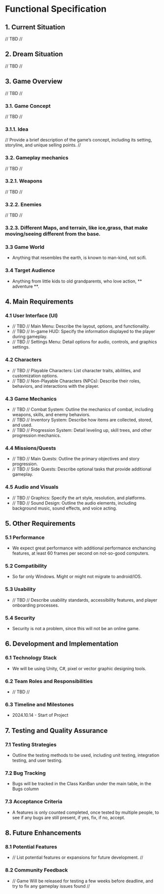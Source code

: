 # Functional Specification

## 1. Current Situation
// TBD //
## 2. Dream Situation
// TBD //
## 3. Game Overview
// TBD //
### 3.1. Game Concept
// TBD //
### 3.1.1. Idea
// Provide a brief description of the game’s concept, including its setting, storyline, and unique selling points. //

### 3.2. Gameplay mechanics
// TBD //
### 3.2.1. Weapons
// TBD //
### 3.2.2. Enemies
// TBD //
### 3.2.3. Different Maps, and terrain, like ice,grass, that make moving/seeing different from the base.

### 3.3 Game World
- Anything that resembles the earth, is known to man-kind, not scifi.
### 3.4 Target Audience
- Anything from little kids to old grandparents, who love action, ** adventure **.
## 4. Main Requirements

### 4.1 User Interface (UI)
- // TBD // Main Menu: Describe the layout, options, and functionality.
- // TBD // In-game HUD: Specify the information displayed to the player during gameplay.
- // TBD // Settings Menu: Detail options for audio, controls, and graphics settings.
### 4.2 Characters
- // TBD // Playable Characters: List character traits, abilities, and customization options.
- // TBD // Non-Playable Characters (NPCs): Describe their roles, behaviors, and interactions with the player.
### 4.3 Game Mechanics
- // TBD // Combat System: Outline the mechanics of combat, including weapons, skills, and enemy behaviors.
- // TBD // Inventory System: Describe how items are collected, stored, and used.
- // TBD // Progression System: Detail leveling up, skill trees, and other progression mechanics.
### 4.4 Missions/Quests
- // TBD // Main Quests: Outline the primary objectives and story progression.
- // TBD // Side Quests: Describe optional tasks that provide additional gameplay.
### 4.5 Audio and Visuals
- // TBD //  Graphics: Specify the art style, resolution, and platforms.
- // TBD // Sound Design: Outline the audio elements, including background music, sound effects, and voice acting.

## 5. Other Requirements

### 5.1 Performance
- We expect great performance with additional performance enchancing features, at least 60 frames per second on not-so-good computers.

### 5.2 Compatibility
- So far only Windows. Might or might not migrate to android/IOS.

### 5.3 Usability
- // TBD // Describe usability standards, accessibility features, and player onboarding processes.

### 5.4 Security
- Security is not a problem, since this will not be an online game.


## 6. Development and Implementation
### 6.1 Technology Stack
- We will be using Unity, C#, pixel or vector graphic designing tools.

### 6.2 Team Roles and Responsibilities
- // TBD //

### 6.3 Timeline and Milestones
- 2024.10.14 - Start of Project

## 7. Testing and Quality Assurance
### 7.1 Testing Strategies
- Outline the testing methods to be used, including unit testing, integration testing, and user testing.

### 7.2 Bug Tracking
- Bugs will be tracked in the Class KanBan under the main table, in the Bugs column

### 7.3 Acceptance Criteria
- A features is only counted completed, once tested by multiple people, to see if any bugs are still present, if yes, fix, if no, accept.

## 8. Future Enhancements

### 8.1 Potential Features
- // List potential features or expansions for future development. //

### 8.2 Community Feedback
- // Game Will be released for testing a few weeks before deadline, and try to fix any gameplay issues found //
